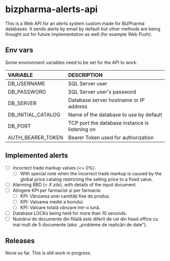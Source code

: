 # bizpharma-alerts-api

This is a Web API for an alerts system custom made for BizPharma databases. It sends alerts by email by default but other methods are being thought out for future implementation as well (for example Web Push).

## Env vars

Some environment variables need to be set for the API to work.

| VARIABLE           | DESCRIPTION                                    |
| :----------------- | :--------------------------------------------- |
| DB_USERNAME        | SQL Server user                                |
| DB_PASSWORD        | SQL Server user's password                     |
| DB_SERVER          | Database server hostname or IP address         |
| DB_INITIAL_CATALOG | Name of the database to use by default         |
| DB_PORT            | TCP port the database instance is listening on |
| AUTH_BEARER_TOKEN  | Bearer Token used for authorization            |

## Implemented alerts

- [ ] Incorrect trade markup values (_<= 0%_).
  - [ ] With special note when the incorrect trade markup is caused by the global price catalog restricting the selling price to a fixed value.
- [ ] Alarming BBD (_< X zile_), with details of the input document.
- [ ] Atingere KPI per farmacist și per farmacie:
  - [ ] KPI: Vânzarea unei cantități fixe de produs.
  - [ ] KPI: Valoarea medie a bonului.
  - [ ] KPI: Valoare totală vânzare într-o lună.
- [ ] Database LOCKs being held for more than 10 seconds.
- [ ] Numărul de documente din filială este diferit de cel din head office cu mai mult de 5 documente (_aka._ „probleme de replicări de date”).

## Releases

None so far. This is still work in progress.